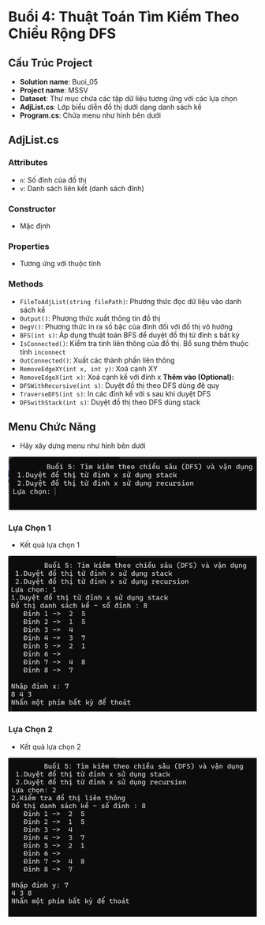 # Buổi 4: Thuật Toán Tìm Kiếm Theo Chiều Rộng DFS

## Cấu Trúc Project

- **Solution name**: Buoi_05
- **Project name**: MSSV
- **Dataset**: Thư mục chứa các tập dữ liệu tương ứng với các lựa chọn
- **AdjList.cs**: Lớp biểu diễn đồ thị dưới dạng danh sách kề
- **Program.cs**: Chứa menu như hình bên dưới

## AdjList.cs

### Attributes
- `n`: Số đỉnh của đồ thị
- `v`: Danh sách liên kết (danh sách đỉnh)

### Constructor
- Mặc định

### Properties
- Tương ứng với thuộc tính

### Methods
- `FileToAdjList(string filePath)`: Phương thức đọc dữ liệu vào danh sách kề
- `Output()`: Phương thức xuất thông tin đồ thị
- `DegV()`: Phương thức in ra số bậc của đỉnh đối với đồ thị vô hướng
- `BFS(int s)`: Áp dụng thuật toán BFS để duyệt đồ thị từ đỉnh s bất kỳ
- `IsConnected()`: Kiểm tra tính liên thông của đồ thị. Bổ sung thêm thuộc tính `inconnect`
- `OutConnected()`: Xuất các thành phần liên thông
- `RemoveEdgeXY(int x, int y)`: Xoá cạnh XY
- `RemoveEdgeX(int x)`: Xoá cạnh kề với đỉnh x
**Thêm vào (Optional):**
- `DFSWithRecursive(int s)`: Duyệt đồ thị theo DFS dùng đệ quy
- `TraverseDFS(int s)`: In các đỉnh kề với s sau khi duyệt DFS
- `DFSwithStack(int s)`: Duyệt đồ thị theo DFS dùng stack

## Menu Chức Năng
- Hãy xây dựng menu như hình bên dưới

<img src="https://github.com/k1enn/software-engineer-notes/blob/main/subjects/graph-algorithms-exercises/documents/images/buoi5_0.png">

### Lựa Chọn 1
- Kết quả lựa chọn 1


<img src="https://github.com/k1enn/software-engineer-notes/blob/main/subjects/graph-algorithms-exercises/documents/images/buoi5_1.png">

### Lựa Chọn 2
- Kết quả lựa chọn 2


<img src="https://github.com/k1enn/software-engineer-notes/blob/main/subjects/graph-algorithms-exercises/documents/images/buoi5_2.png">
